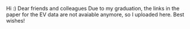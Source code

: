 Hi :)
Dear friends and colleagues
Due to my graduation, the links in the paper for the EV data are not avaiable anymore, so I uploaded here.
Best wishes!
